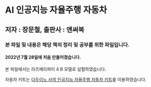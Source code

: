 # AI 인공지능 자율주행 자동차
## 저자 : 장문철, 출판사 : 앤써북

### 본 파일 및 내용은 해당 책의 정리 및 공부를 위한 파일입니다.
#### 2022년 7월 28일에 처음 만들어졌습니다. 

본 파일에서는 라즈베리파이 4 B 모델로 실험하였습니다.

자동차 키트는 [다두이노 사의 인공지능 자율주행 자동차 키트](http://daduino.co.kr/product/rb080-%EC%9D%B8%EA%B3%B5%EC%A7%80%EB%8A%A5-%EC%9E%90%EC%9C%A8%EC%A3%BC%ED%96%89-%EC%9E%90%EB%8F%99%EC%B0%A8/3290/category/80/display/1/)를 이용하였습니다.
